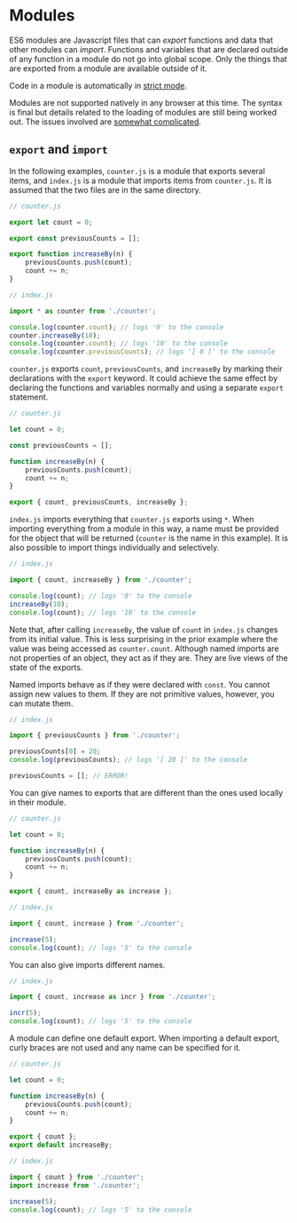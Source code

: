 # Modules

ES6 modules are Javascript files that can _export_ functions and data that other modules can _import_. Functions and variables that are declared outside of any function in a module do not go into global scope. Only the things that are exported from a module are available outside of it.

Code in a module is automatically in [strict mode](https://developer.mozilla.org/en-US/docs/Web/JavaScript/Reference/Strict_mode).

Modules are not supported natively in any browser at this time. The syntax is final but details related to the loading of modules are still being worked out. The issues involved are [somewhat complicated](https://www.nczonline.net/blog/2016/04/es6-module-loading-more-complicated-than-you-think/).

## `export` and `import`

In the following examples, `counter.js` is a module that exports several items, and `index.js` is a module that imports items from `counter.js`. It is assumed that the two files are in the same directory. 

```js
// counter.js

export let count = 0;

export const previousCounts = [];

export function increaseBy(n) {
    previousCounts.push(count);
    count += n;
}
```

```js
// index.js

import * as counter from './counter';

console.log(counter.count); // logs '0' to the console
counter.increaseBy(10);
console.log(counter.count); // logs '10' to the console
console.log(counter.previousCounts); // logs '[ 0 ]' to the console
```

`counter.js` exports `count`, `previousCounts`, and `increaseBy` by marking their declarations with the `export` keyword. It could achieve the same effect by declaring the functions and variables normally and using a separate `export` statement.

```js
// counter.js

let count = 0;

const previousCounts = [];

function increaseBy(n) {
    previousCounts.push(count);
    count += n;
}

export { count, previousCounts, increaseBy };
```

`index.js` imports everything that `counter.js` exports using `*`. When importing everything from a module in this way, a name must be provided for the object that will be returned (`counter` is the name in this example). It is also possible to import things individually and selectively.

```js
// index.js

import { count, increaseBy } from './counter';

console.log(count); // logs '0' to the console
increaseBy(10);
console.log(count); // logs '10' to the console
```

Note that, after calling `increaseBy`, the value of `count` in `index.js` changes from its initial value. This is less surprising in the prior example where the value was being accessed as `counter.count`. Although named imports are not properties of an object, they act as if they are. They are live views of the state of the exports.

Named imports behave as if they were declared with `const`. You cannot assign new values to them. If they are not primitive values, however, you can mutate them.

```js
// index.js

import { previousCounts } from './counter';

previousCounts[0] = 20;
console.log(previousCounts); // logs '[ 20 ]' to the console

previousCounts = []; // ERROR!

```

You can give names to exports that are different than the ones used locally in their module.

```js
// counter.js

let count = 0;

function increaseBy(n) {
    previousCounts.push(count);
    count += n;
}

export { count, increaseBy as increase };
```

```js
// index.js

import { count, increase } from './counter';

increase(5);
console.log(count); // logs '5' to the console
```

You can also give imports different names.

```js
// index.js

import { count, increase as incr } from './counter';

incr(5);
console.log(count); // logs '5' to the console
```

A module can define one default export. When importing a default export, curly braces are not used and any name can be specified for it.

```js
// counter.js

let count = 0;

function increaseBy(n) {
    previousCounts.push(count);
    count += n;
}

export { count };
export default increaseBy;
```

```js
// index.js

import { count } from './counter';
import increase from './counter';

increase(5);
console.log(count); // logs '5' to the console
```
